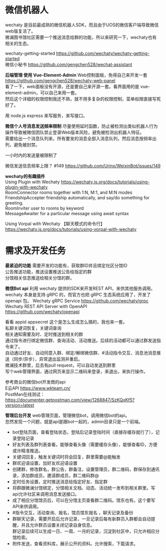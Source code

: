 # 微信机器人
wechaty 是目前最成熟的微信机器人SDK，而且由于UOS的微信客户端导致微信web版复活了。   
微澜图书馆社区需要一个推送消息给群的功能，所以来研究一下，wechaty也有相关的生态。   

wechaty-getting-started https://github.com/wechaty/wechaty-getting-started      
微信小秘书 https://github.com/gengchen528/wechat-assistant  

**后端管理 使用 Vue-Element-Admin**
Web控制面板，免得自己来开发一套 https://github.com/gengchen528/wechaty-web-panel            
看了一下，web面板没有开源，还是要自己来开源一套。看界面用的是 vue-element-admin，可以自己来用一套。      
然后这个详细的权限控制我还不熟，就不用多复杂的权限控制，菜单权限直接写死好了。  

用 node.js express 来写服务，来写接口。     


**微信个人号消息发送频率限制**
尽量使用延时函数，防止被检测出类似机器人行为操作导致被微信团队禁止登录Web版本风险，避免被检测出机器人特征。    
需要给出一个消息队列来，所有要发的消息全部入消息队列，然后消息按频率出列，避免被封禁。  

一小时内的发送量被限制了    

微信发送信息频率上限？ #149 https://github.com/Urinx/WeixinBot/issues/149   

**wechaty的有趣插件**   
Using Plugin with Wechaty https://wechaty.js.org/docs/tutorials/using-plugin-with-wechaty       
RoomConnector	rooms together with 1:N, M:1, and M:N modes     
FriendshipAccepter	friendship automatically, and say/do something for greeting.        
RoomInviter	user to rooms by keyword        
MessageAwaiter	for a particular message using await syntax 

Using Vorpal with Wechaty 【聊天模式的命令行】 https://wechaty.js.org/docs/tutorials/using-vorpal-with-wechaty      

# 需求及开发任务
**最紧迫的功能**
需要开发的功能有，获取群ID并且绑定社区分馆ID        
公告推送功能，推送设置推送公告给指定的群        
分馆相关信息推送给相关分馆的群。        


**微信Bot api**
利用 wechaty 提供的SDK来开发REST API，来供其他服务调用。    
wechaty 本身是支持 gRPC 的，而官方也把 gRPC 生态系统应用了，开发了 openapi 包。 
Wechaty gRPC Service https://github.com/wechaty/grpc        
Wechaty REST API Server with OpenAPI https://github.com/wechaty/openapi      

看看 appid appsecret 这个是怎么生成怎么搞的，我也来一套。   
私聊关键词恢复，关键词查询      
相关通知需要及时、定时推送到相关的群        
通过指令进行绑定微信群、查询活动、活动推送。后续的活动都可以通过群发送指令来了。        
自动通过好友、自动同意入群、绑定/解绑微信群、#活动指令交互、消息池消息推送（同步/异步）、异常退出监测并重启。       
微澜技术群里，后去有pull request，可以自动发送到群里        
写个web管理界面，通过网页来显示二维码来登录，来退出，来执行操作。       

参考商业的微信bot开发商的api    
E云API https://www.wkteam.cn/   
PostMan在线测试：https://documenter.getpostman.com/view/1268847/SzKQxKf5?version=latest     

**管理后台开发**
web管理页面，管理微信bot，调用微信bot的api。    
忽然发现一个问题，就是api是跟bot一起的，admin目录只是一个前端。 
* bot登陆页面，查看登陆状态，登陆后记录登陆时间（直接存缓存就行了），记录登陆记录   
* 好友列表及群列表查看，能够查看头像（需要缓存头像），能够查看ID，方便或许精准推送。    
* 关键词回复，触发关键词时将会回复，群里需要@能触发 
* 群欢迎语设置，加好友欢迎语设置    
* 创建群，修改群名，群公告，群备注，设置管理员，群二维码，群保存到通讯录，添加群成员，邀请群成员，群二维码群@           
* 定时任务设置，定时推送消息给指定好友、指定群    
* 将群跟微澜分馆绑定，分馆相关文档、动态、活动统一发布到相关群里。写api允许社区来调用消息发送接口。   
* 成了相应分馆馆员后，可以在分馆主页查看群二维码。馆东也有。这个要写API来供调用。     
* #指令交互，活动查询、报名，馆员馆东报名 ，聊天记录及备份    
* 群聊天记录，需要开启后允许记录，一旦记录后每有新群员入群都会自动提醒，并且允许群员设置关闭记录自身信息。  
 群记录后续可以生成一日、一周、一月的记录，沉淀到社区中，只允许相应分馆检索。   
* 附件发送，查看资料库，展示公开的资料。允许搜索，下载请求。    